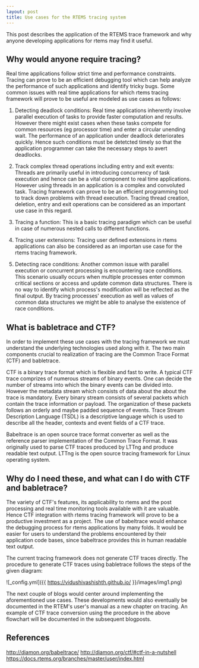 ```yaml
---
layout: post
title: Use cases for the RTEMS tracing system 
---
```


This post describes the application of the RTEMS trace framework and why anyone developing applications for rtems may find it useful. 

## Why would anyone require tracing?

Real time applications follow strict time and performance constraints. Tracing can prove to be an efficient debugging tool which can help analyze the performance of such applications and identify tricky bugs. Some common issues with real time applications for which rtems tracing framework will prove to be useful are modeled as use cases as follows:

1) Detecting deadlock conditions: Real time applications inherently involve parallel execution of tasks to provide faster computation and results. However there might exist cases when these tasks compete for common resources (eg processor time) and enter a circular unending wait. The performance of an application under deadlock deteriorates quickly. Hence such conditions must be detetcted timely so that the application programmer can take the necessary steps to avert deadlocks. 

2) Track complex thread operations including entry and exit events: Threads are primarily useful in introducing concurrency of task execution and hence can be a vital component to real time applications. However using threads in an application is a complex and convoluted task. Tracing framework can prove to be an efficient programming tool to track down problems with thread execution. Tracing thread creation, deletion, entry and exit operations can be considered as an important use case in this regard.

3) Tracing a function: This is a basic tracing paradigm which can be useful in case of numerous nested calls to different functions.

4) Tracing user extensions: Tracing user defined extensions in rtems applications can also be considered as an importan use case for the rtems tracing framework.

5) Detecting race conditions: Another common issue with parallel execution or concurrent processing is encountering race conditions. This scenario usually occurs when multiple processes enter common critical sections or access and update common data structures. There is no way to identify which process's modification will be reflected as the final output. By tracing processes' execution as well as values of common data structures we might be able to analyse the existence of race conditions. 

## What is babletrace and CTF?

In order to implement these use cases with the tracing framework we must understand the underlying technologies used along with it. The two main components crucial to realization of tracing are the Common Trace Format (CTF) and babletrace. 

CTF is a binary trace format which is flexible and fast to write. A typical CTF trace comprizes of numerous streams of binary events. One can decide the number of streams into which the binary events can be divided into. However the metadata stream which consists of data about the about the trace is mandatory. Every binary stream consists of several packets which contain the trace information or payload. The organization of these packets follows an orderly and maybe padded sequence of events. Trace Stream Description Language (TSDL) is a descriptive language which is used to describe all the header, contexts and event fields of a CTF trace. 

Babeltrace is an open source trace format converter as well as the reference parser implementation of the Common Trace Format. It was originally used to parse CTF traces produced by LTTng and produce readable text output. LTTng is the open source tracing framework for Linux operating system. 

## Why do I need these, and what can I do with CTF and babletrace?

The variety of CTF's features, its applicability to rtems and the post processing and real time monitoring tools available with it are valuable. Hence CTF integration with rtems tracing framework will prove to be a productive investment as a project. The use of babeltrace would enhance the debugging process for rtems applications by many folds. It would be easier for users to understand the problems encountered by their application code bases, since babeltrace provides this in human readable text output. 

The current tracing framework does not generate CTF traces directly. The procedure to generate CTF traces using babletrace follows the steps of the given diagram:

![_config.yml]({{ https://vidushivashishth.github.io/ }}/images/img1.png)

The next couple of blogs would center around implementing the aforementioned use cases. These developments would also eventually be documented in the RTEM's user's manual as a new chapter on tracing. An example of CTF trace conversion using the procedure in the above flowchart will be documented in the subsequent blogposts.

## References

http://diamon.org/babeltrace/
http://diamon.org/ctf/#ctf-in-a-nutshell
https://docs.rtems.org/branches/master/user/index.html
